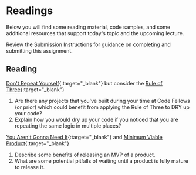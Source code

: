 # Readings

Below you will find some reading material, code samples, and some additional resources that support today's topic and the upcoming lecture.

Review the Submission Instructions for guidance on completing and submitting this assignment.

## Reading

[Don't Repeat Yourself](https://en.wikipedia.org/wiki/Don%27t_repeat_yourself){:target="_blank"} but consider the [Rule of Three](https://en.wikipedia.org/wiki/Rule_of_three_(computer_programming)){:target="_blank"}

1. Are there any projects that you've built during your time at Code Fellows (or prior) which could benefit from applying the Rule of Three to DRY up your code?
2. Explain how you would dry up your code if you noticed that you are repeating the same logic in multiple places?

[You Aren't Gonna Need It](https://en.wikipedia.org/wiki/You_aren%27t_gonna_need_it){:target="_blank"} and [Minimum Viable Product](https://en.wikipedia.org/wiki/Minimum_viable_product){:target="_blank"}

1. Describe some benefits of releasing an MVP of a product.
2. What are some potential pitfalls of waiting until a product is fully mature to release it.

